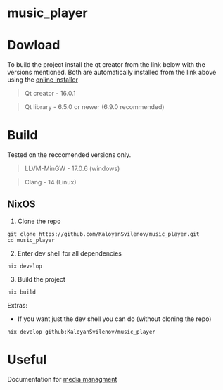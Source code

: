 # music_player

  

# Dowload

To build the project install the qt creator from the link below with the versions mentioned. Both are automatically installed from the link above using the [online installer](https://download.qt.io/official_releases/online_installers/)

> Qt creator - 16.0.1

>

> Qt library - 6.5.0 or newer (6.9.0 recommended)

  

# Build

Tested on the reccomended versions only.

> LLVM-MinGW - 17.0.6 (windows)

>

> Clang - 14 (Linux)

## NixOS
1. Clone the repo
```
git clone https://github.com/KaloyanSvilenov/music_player.git
cd music_player
```
2. Enter dev shell for all dependencies
```
nix develop
```
3. Build the project
```
nix build
```
Extras:
- If you want just the dev shell you can do (without cloning the repo)
```
nix develop github:KaloyanSvilenov/music_player
```
# Useful

Documentation for [media managment](https://www.qt.io/product/qt6/qml-book/ch11-multimedia-multimedia)
